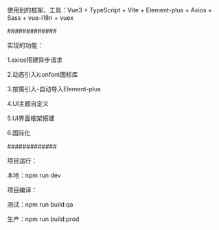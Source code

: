 使用到的框架、工具：Vue3 + TypeScript + Vite + Element-plus + Axios + Sass + vue-i18n + vuex

#############

实现的功能：

1.axios搭建异步请求

2.动态引入iconfont图标库

3.按需引入-自动导入Element-plus

4.UI主题自定义

5.UI界面框架搭建

6.国际化

#############

项目运行：

本地：npm run dev


项目编译：

测试：npm run build:qa

生产：npm run build:prod
